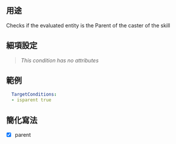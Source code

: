 ## 用途
Checks if the evaluated entity is the Parent of the caster of the skill


## 細項設定
>*This condition has no attributes*


## 範例
```yaml
  TargetConditions:
  - isparent true
```


## 簡化寫法
- [x] parent